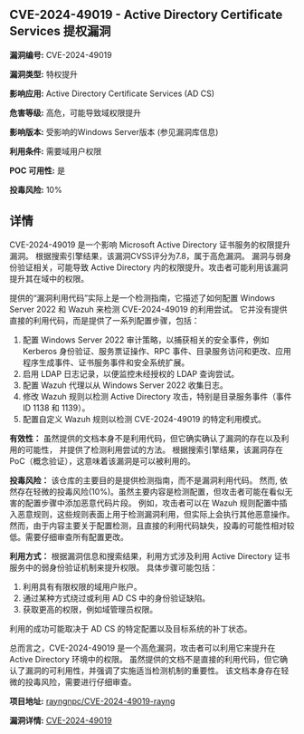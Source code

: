 ## CVE-2024-49019 - Active Directory Certificate Services 提权漏洞

**漏洞编号:** CVE-2024-49019

**漏洞类型:** 特权提升

**影响应用:** Active Directory Certificate Services (AD CS)

**危害等级:** 高危，可能导致域权限提升

**影响版本:** 受影响的Windows Server版本 (参见漏洞库信息)

**利用条件:** 需要域用户权限

**POC 可用性:** 是

**投毒风险:** 10%

## 详情

CVE-2024-49019 是一个影响 Microsoft Active Directory 证书服务的权限提升漏洞。 根据搜索引擎结果，该漏洞CVSS评分为7.8，属于高危漏洞。 漏洞与弱身份验证相关，可能导致 Active Directory 内的权限提升。攻击者可能利用该漏洞提升其在域中的权限。

提供的“漏洞利用代码”实际上是一个检测指南，它描述了如何配置 Windows Server 2022 和 Wazuh 来检测 CVE-2024-49019 的利用尝试。 它并没有提供直接的利用代码，而是提供了一系列配置步骤，包括：

1.  配置 Windows Server 2022 审计策略，以捕获相关的安全事件，例如 Kerberos 身份验证、服务票证操作、RPC 事件、目录服务访问和更改、应用程序生成事件、证书服务事件和安全系统扩展。
2.  启用 LDAP 日志记录，以便监控未经授权的 LDAP 查询尝试。
3.  配置 Wazuh 代理以从 Windows Server 2022 收集日志。
4.  修改 Wazuh 规则以检测 Active Directory 攻击，特别是目录服务事件（事件 ID 1138 和 1139）。
5.  配置自定义 Wazuh 规则以检测 CVE-2024-49019 的特定利用模式。

**有效性：**
虽然提供的文档本身不是利用代码，但它确实确认了漏洞的存在以及利用的可能性， 并提供了检测利用尝试的方法。 根据搜索引擎结果，该漏洞存在PoC（概念验证），这意味着该漏洞是可以被利用的。

**投毒风险：**
该仓库的主要目的是提供检测指南，而不是漏洞利用代码。 然而, 依然存在轻微的投毒风险(10%)。虽然主要内容是检测配置，但攻击者可能在看似无害的配置步骤中添加恶意代码片段。 例如，攻击者可以在 Wazuh 规则配置中插入恶意规则，这些规则表面上用于检测漏洞利用，但实际上会执行其他恶意操作。 然而，由于内容主要关于配置检测，且直接的利用代码缺失，投毒的可能性相对较低。需要仔细审查所有配置更改。

**利用方式：**
根据漏洞信息和搜索结果，利用方式涉及利用 Active Directory 证书服务中的弱身份验证机制来提升权限。 具体步骤可能包括：

1.  利用具有有限权限的域用户账户。
2.  通过某种方式绕过或利用 AD CS 中的身份验证缺陷。
3.  获取更高的权限，例如域管理员权限。

利用的成功可能取决于 AD CS 的特定配置以及目标系统的补丁状态。

总而言之，CVE-2024-49019 是一个高危漏洞，攻击者可以利用它来提升在 Active Directory 环境中的权限。 虽然提供的文档不是直接的利用代码，但它确认了漏洞的可利用性，并强调了实施适当检测机制的重要性。 该文档本身存在轻微的投毒风险，需要进行仔细审查。

**项目地址:** [rayngnpc/CVE-2024-49019-rayng](https://github.com/rayngnpc/CVE-2024-49019-rayng)

**漏洞详情:** [CVE-2024-49019](https://nvd.nist.gov/vuln/detail/CVE-2024-49019)